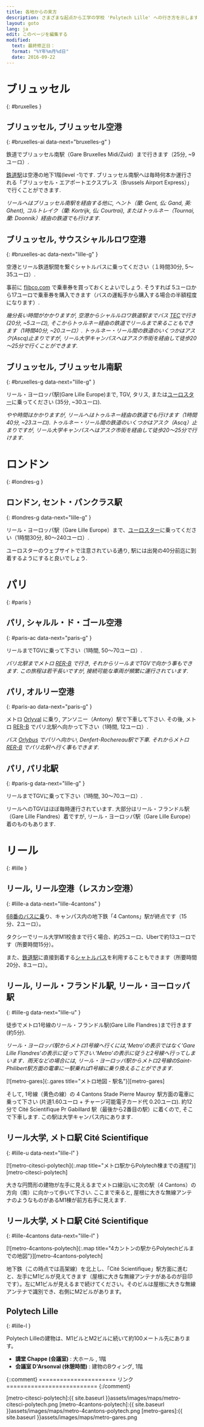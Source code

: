 ```yaml
---
title: 各地からの来方
description: さまざまな起点から工学の学校 'Polytech Lille' への行き方を示します
layout: goto
lang: ja
edit: このページを編集する
modified:
  text: 最終修正日：
  format: "%Y年%m月%d日"
  date: 2016-09-22
---
```


# <i class="cityicon-bruxelles"></i> ブリュッセル
{: #bruxelles }

## ブリュッセル, <i class="icon-flight"></i> ブリュッセル空港
{: #bruxelles-ai data-next="bruxelles-g" }

鉄道でブリュッセル南駅（Gare Bruxelles Midi/Zuid）まで行きます（25分, ~9ユーロ）.

[鉄道駅][brussels airport train station]は空港の地下1階(level -1)です. ブリュッセル南駅へは毎時何本か運行される「ブリュッセル・エアポートエクスプレス（Brussels Airport Express）」で行くことができます.

_リールへはブリュッセル南駅を経由する他に, ヘント（蘭: Gent, 仏: Gand, 英: Ghent), コルトレイク（蘭: Kortrijk, 仏: Courtrai), またはトゥルネー（Tournai, 蘭: Doonnik）経由の鉄道でも行けます._


## ブリュッセル, <i class="icon-flight"></i> サウスシャルルロワ空港
{: #bruxelles-ac data-next="lille-g" }

空港とリール鉄道駅間を繋ぐシャトルバスに乗ってください（１時間30分, 5～35ユーロ）.

事前に [flibco.com] で乗車券を買っておくとよいでしょう. そうすれば 5ユーロから17ユーロで乗車券を購入できます（バスの運転手から購入する場合の半額程度になります）.

_幾分長い時間がかかりますが, 空港からシャルルロワ鉄道駅までバス [TEC]で行き (20分, ~5ユーロ),
 そこからトゥルネー経由の鉄道でリールまで来ることもできます（1時間40分, ~20ユーロ）.
 トゥルネー・リール間の鉄道のいくつかはアスク(Ascq)止まりですが, リール大学キャンパスへはアスク市街を経由して徒歩20～25分で行くことができます._

## ブリュッセル, <i class="icon-train"></i> ブリュッセル南駅
{: #bruxelles-g data-next="lille-g" }

リール・ヨーロッパ駅(Gare Lille Europe)まで, TGV, タリス, または[ユーロスター][Eurostar]に乗ってください (35分, ~30ユーロ).

_やや時間はかかりますが, リールへはトゥルネー経由の鉄道でも行けます（1時間40分, ~23ユーロ). トゥルネー・リール間の鉄道のいくつかはアスク（Ascq）止まりですが, リール大学キャンパスへはアスク市街を経由して徒歩20～25分で行けます._

# <i class="cityicon-london"></i> ロンドン
{: #londres-g }

## ロンドン, <i class="icon-train"></i> セント・パンクラス駅
{: #londres-g data-next="lille-g" }

リール・ヨーロッパ駅（Gare Lille Europe）まで、[ユーロスター][Eurostar]に乗ってください（1時間30分, 80～240ユーロ）.

ユーロスターのウェブサイトで注意されている通り, 駅には出発の40分前迄に到着するようにすると良いでしょう.

# <i class="cityicon-paris"></i> パリ
{: #paris }

## パリ, <i class="icon-flight"></i> シャルル・ド・ゴール空港
{: #paris-ac data-next="paris-g" }

リールまでTGVに乗って下さい（1時間, 50～70ユーロ）.

_パリ北駅までメトロ [RER-B] で行き, それからリールまでTGVで向かう事もできます. この旅程は若干長いですが, 接続可能な車両が頻繁に運行されています._

## パリ, <i class="icon-flight"></i> オルリー空港
{: #paris-ao data-next="paris-g" }

メトロ [Orlyval] に乗り, アンソニー（Antony）駅で下車して下さい. その後, メトロ [RER-B] でパリ北駅へ向かって下さい（1時間, 12ユーロ）.

_バス [Orlybus] でパリへ向かい, Denfert-Rochereau駅で下車. それからメトロ [RER-B] でパリ北駅へ行く事もできます._

## パリ, <i class="icon-train"></i> パリ北駅
{: #paris-g data-next="lille-g" }

リールまでTGVに乗って下さい（1時間, 30～70ユーロ）.

リールへのTGVはほぼ毎時運行されています. 大部分はリール・フランドル駅（Gare Lille Flandres）着ですが, リール・ヨーロッパ駅（Gare Lille Europe）着のものもあります.

# <i class="cityicon-lille"></i> リール
{: #lille }

## リール, <i class="icon-flight"></i> リール空港（レスカン空港）
{: #lille-a data-next="lille-4cantons" }

[68番のバスに乗][lille airport bus]り、キャンパス内の地下鉄「4 Cantons」駅が終点です（15分、2ユーロ）。

タクシーでリール大学M1校舎まで行く場合、約25ユーロ、Uberで約13ユーロです（所要時間15分）。

また、[鉄道駅](#lille-g)に直接到着する[シャトルバス][lille airport shuttle]を利用することもできます（所要時間20分、8ユーロ）。

## リール, <i class="icon-train"></i> リール・フランドル駅, リール・ヨーロッパ駅
{: #lille-g data-next="lille-u" }

徒歩でメトロ1号線のリール・フランドル駅(Gare Lille Flandres )まで行きます (約5分).

_リール・ヨーロッパ駅からメトロ1号線へ行くには,‘Metro’の表示ではなく‘Gare Lille Flandres’の表示に従って下さい.‘Metro’の表示に従うと2号線へ行ってしまいます．雨天などの場合には, リール・ヨーロッパ駅からメトロ2号線のSaint-Philibert駅方面の電車に一駅乗れば1号線に乗り換えることができます._

[![metro-gares]{:.gares title="メトロ地図 - 駅名"}][metro-gares]

そして, 1号線（黄色の線）の 4 Cantons Stade Pierre Mauroy  駅方面の電車に乗って下さい (片道1.60ユーロ + チャージ可能電子カード代 0.20ユーロ).
約12分で Cité Scientifique Pr Gabillard 駅（最後から2番目の駅）に着くので, そこで下車します. この駅は大学キャンパス内にあります.

## リール大学, <i class="icon-lille-metro"></i> メトロ駅 Cité Scientifique
{: #lille-u data-next="lille-l" }

[![metro-citesci-polytech]{:.map title="メトロ駅からPolytech棟までの道程"}][metro-citesci-polytech]

大きな円筒形の建物が左手に見えるまでメトロ線沿いに次の駅（4 Cantons）の方向（南）に向かって歩いて下さい. ここまで来ると, 屋根に大きな無線アンテナのようなものがあるM1棟が前方右手に見えます.

## リール大学, <i class="icon-lille-metro"></i> メトロ駅 Cité Scientifique
{: #lille-4cantons data-next="lille-l" }

[![metro-4cantons-polytech]{:.map title="4カントンの駅からPolytechビルまでの地図"}][metro-4cantons-polytech]

地下鉄（この時点では高架線）を北上し、「Cité Scientifique」駅方面に進むと、左手にM1ビルが見えてきます（屋根に大きな無線アンテナがあるのが目印です）。左にM1ビルが見えるまで続けてください。そのビルは屋根に大きな無線アンテナで識別でき、右側にM2ビルがあります。

## Polytech Lille
{: #lille-l }

Polytech Lilleの建物は、M1ビルとM2ビルに続いて約100メートル先にあります。

- **講堂 Chappe (会議室)** : 大ホール , 1階
- **会議室 D'Arsonval (休憩時間)** :  建物のBウィング,  1階

{::comment}
====================== リンク ==========================
{:/comment}

[brussels airport train station]:http://www.brusselsairport.be/en/passngr/to_from_brussels_airport/train/

[flibco.com]:https://www.flibco.com/en
[TEC]:https://www.infotec.be/fr-be/medeplacer/horaires/ligne.aspx?ligne=CA

[Eurostar]:http://www.eurostar.com/uk-en

[Orlyval]:https://www.orlyval.com/en
[RER-B]:https://www.transilien.com/lignes/rer-trains/rer-B
[Orlybus]:http://www.ratp.fr/en/ratp/r_61848/orlybus/

[lille airport shuttle]:http://www.lille.aeroport.fr/acceder-a-l-aeroport/navette/
[lille airport bus]:https://www.ilevia.fr/cms/institutionnel/se-deplacer/vers-laeroport/

[metro-citesci-polytech]:{{ site.baseurl }}assets/images/maps/metro-citesci-polytech.png
[metro-4cantons-polytech]:{{ site.baseurl }}assets/images/maps/metro-4cantons-polytech.png
[metro-gares]:{{ site.baseurl }}assets/images/maps/metro-gares.png
